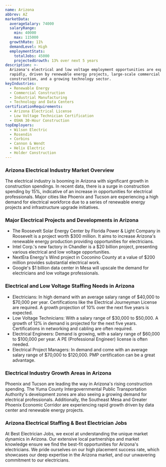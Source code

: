 ```yaml
---
name: Arizona
abbrev: AZ
marketData:
  averageSalary: 74000
  salaryRange:
    min: 40000
    max: 115000
  growthRate: 11%
  demandLevel: High
  employmentStats:
    totalJobs: 45000
    projectedGrowth: 13% over next 5 years
description: >-
  Arizona's electrical and low voltage employment opportunities are expanding
  rapidly, driven by renewable energy projects, large-scale commercial
  construction, and a growing technology sector.
keyIndustries:
  - Renewable Energy
  - Commercial Construction
  - Industrial Manufacturing
  - Technology and Data Centers
certificationRequirements:
  - Arizona Electrical License
  - Low Voltage Technician Certification
  - OSHA 30-Hour Construction
topEmployers:
  - Wilson Electric
  - Rosendin
  - Corbins
  - Cannon & Wendt
  - Helix Electric
  - Holder Construction
---
```

### Arizona Electrical Industry Market Overview
The electrical industry is booming in Arizona with significant growth in construction spendings. In recent data, there is a surge in construction spending by 15%, indicative of an increase in opportunities for electrical professionals. Major cities like Phoenix and Tucson are experiencing a high demand for electrical workforce due to a series of renewable energy projects and infrastructure upgrade initiatives.

### Major Electrical Projects and Developments in Arizona
- The Roosevelt Solar Energy Center by Florida Power & Light Company in Roosevelt is a project worth $300 million. It aims to increase Arizona's renewable energy production providing opportunities for electricians.
- Intel Corp.'s new factory in Chandler is a $20 billion project, presenting various electrical and low voltage opportunities.
- NextEra Energy's Wind project in Coconino County at a value of $200 million provides substantial electrical work.
- Google's $1 billion data center in Mesa will upscale the demand for electricians and low voltage professionals.

### Electrical and Low Voltage Staffing Needs in Arizona
- Electricians: In high demand with an average salary range of $40,000 to $70,000 per year. Certifications like the Electrical Journeyman License are required. A growth projection of 10% over the next five years is expected.
- Low Voltage Technicians: With a salary range of $30,000 to $50,000. A growth of 12% in demand is projected for the next five years. Certifications in networking and cabling are often required.
- Electrical Engineers: Demand is growing, with a salary range of $60,000 to $100,000 per year. A PE (Professional Engineer) license is often needed.
- Electrical Project Managers: In demand and come with an average salary range of $70,000 to $120,000. PMP certification can be a great advantage.

### Electrical Industry Growth Areas in Arizona
Phoenix and Tucson are leading the way in Arizona's rising construction spending. The Yuma County Intergovernmental Public Transportation Authority's development zones are also seeing a growing demand for electrical professionals. Additionally, the Southeast Mesa and Greater Phoenix Economic Corridor are experiencing rapid growth driven by data center and renewable energy projects.

### Arizona Electrical Staffing & Best Electrician Jobs
At Best Electrician Jobs, we excel at understanding the unique market dynamics in Arizona. Our extensive local partnerships and market knowledge ensure we find the best-fit opportunities for Arizona's electricians. We pride ourselves on our high placement success rate, which showcases our deep expertise in the Arizona market, and our unwavering commitment to our electricians.
